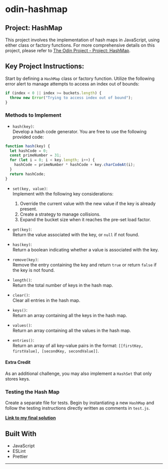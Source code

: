 # odin-hashmap

## Project: HashMap

This project involves the implementation of hash maps in JavaScript, using either class or factory functions. For more comprehensive details on this project, please refer to [The Odin Project - Project: HashMap](https://www.theodinproject.com/lessons/javascript-hashmap).

## Key Project Instructions:

Start by defining a `HashMap` class or factory function. Utilize the following error alert to manage attempts to access an index out of bounds:

```javascript
if (index < 0 || index >= buckets.length) {
  throw new Error("Trying to access index out of bound");
}
```

### Methods to Implement

- `hash(key)`:  
  Develop a hash code generator. You are free to use the following provided code:

```javascript
function hash(key) {
  let hashCode = 0;
  const primeNumber = 31;
  for (let i = 0; i < key.length; i++) {
    hashCode = primeNumber * hashCode + key.charCodeAt(i);
  }
  return hashCode;
}
```

- `set(key, value)`:  
  Implement with the following key considerations:

  1. Override the current value with the new value if the key is already present.
  2. Create a strategy to manage collisions.
  3. Expand the bucket size when it reaches the pre-set load factor.

- `get(key)`:  
  Return the value associated with the key, or `null` if not found.

- `has(key)`:  
  Return a boolean indicating whether a value is associated with the key.

- `remove(key)`:  
  Remove the entry containing the key and return `true` or return `false` if the key is not found.

- `length()`:  
  Return the total number of keys in the hash map.

- `clear()`:  
  Clear all entries in the hash map.

- `keys()`:  
  Return an array containing all the keys in the hash map.

- `values()`:  
  Return an array containing all the values in the hash map.

- `entries()`:  
  Return an array of all key-value pairs in the format: `[[firstKey, firstValue], [secondKey, secondValue]]`.

#### Extra Credit

As an additional challenge, you may also implement a `HashSet` that only stores keys.

### Testing the Hash Map

Create a separate file for tests. Begin by instantiating a new `HashMap` and follow the testing instructions directly written as comments in `test.js`.

**[Link to my final solution](./hashMap.js)**

## Built With

- JavaScript
- ESLint
- Prettier

---
